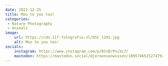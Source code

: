 ```yaml
---
date: 2022-12-25
title: Moo to you too!
categories:
 - Nature Photography
 - Animals
image: 
    url: https://cdn.31f-fotografie.nl/DSC_1201.jpg
    alt: Moo to you too!
socials: 
    instagram: https://www.instagram.com/p/B1tBrPniVL7/
    mastodon: https://mastodon.social/@jeroenvanwissen/109574652527479203
---
```


